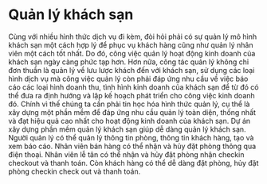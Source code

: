 # Quản lý khách sạn

Cùng với nhiều hình thức dịch vụ đi kèm, đòi hỏi phải có sự quản lý mô hình khách sạn một cách hợp lý để phục vụ khách hàng cũng như quản lý nhân viên một cách tốt nhất.
Do đó, công việc quản lý hoạt động kinh doanh của khách sạn ngày càng phức tạp hơn. Hơn nữa, công tác quản lý không chỉ đơn thuần là quản lý về lưu lược khách đến với khách sạn, sử dụng các loại hình dịch vụ mà công việc quản lý còn phải đáp ứng nhu cầu về việc báo cáo các loại hình doanh thu, tình hình kinh doanh của khách sạn để từ đó có thể đưa ra định hướng và lập kế hoạch phát triển cho công việc kinh doanh đó. 
Chính vì thế chúng ta cần phải tin học hóa hình thức quản lý, cụ thể là xây dựng một phần mềm để đáp ứng nhu cầu quản lý toàn diện, thống nhất và đạt hiệu quả cao nhất cho hoạt động kinh doanh của khách sạn. Dự án xây dựng phần mềm quản lý khách sạn giúp dễ dàng quản lý khách sạn. 
Người quản lý có thể quản lý thông tin phòng, thông tin khách hàng, tạo và xem báo cáo. Nhân viên bán hàng có thể nhận và hủy đặt phòng thông qua điện thoại. Nhân viên lễ tân có thể nhận và hủy đặt phòng nhận checkin checkout và thanh toán. Còn khách hàng có thể dễ dàng đặt phòng, hủy đặt phòng checkin check out và thanh toán.

